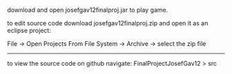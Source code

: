 download and open josefgav12finalproj.jar to play game.

to edit source code download josefgav12finalproj.zip and open it as an eclipse project:

File -> Open Projects From File System -> Archive -> select the zip file

---

to view the source code on github navigate:
FinalProjectJosefGav12 > src
